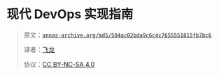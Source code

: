 # 现代 DevOps 实现指南

> 原文：[`annas-archive.org/md5/504ac02bda9c6c4c7655551815fb7bc6`](https://annas-archive.org/md5/504ac02bda9c6c4c7655551815fb7bc6)
> 
> 译者：[飞龙](https://github.com/wizardforcel)
> 
> 协议：[CC BY-NC-SA 4.0](http://creativecommons.org/licenses/by-nc-sa/4.0/)